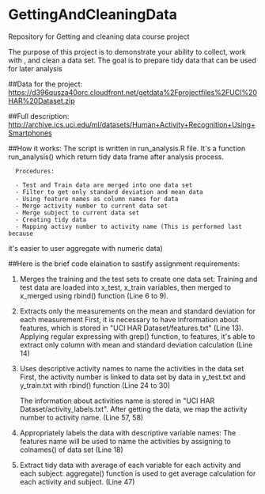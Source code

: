 # GettingAndCleaningData
Repository for Getting and cleaning data course project

The purpose of this project is to demonstrate your ability to collect, work with
, and clean a data set. The goal is to prepare tidy data that can be used for
later analysis

##Data for the project:	   
     https://d396qusza40orc.cloudfront.net/getdata%2Fprojectfiles%2FUCI%20HAR%20Dataset.zip

##Full description:
     http://archive.ics.uci.edu/ml/datasets/Human+Activity+Recognition+Using+Smartphones

##How it works:
      The script is written in run_analysis.R file. It's a function
run_analysis() which return tidy data frame after analysis process.
      
      Procedures:
      
      - Test and Train data are merged into one data set
      - Filter to get only standard deviation and mean data
      - Using feature names as column names for data
      - Merge activity number to current data set
      - Merge subject to current data set
      - Creating tidy data 
      - Mapping activy number to activity name (This is performed last because
it's easier to user aggregate with numeric data)
      
      


##Here is the brief code elaination to sastify assignment requirements: 

1. Merges the training and the test sets to create one data set:
   Training and test data are loaded into x_test, x_train variables, then merged
to x_merged using rbind() function (Line 6 to 9).
   
2. Extracts only the measurements on the mean and standard deviation for each 
measurement
   First, it is necessary to have infrormation about features, which is stored
in "UCI HAR Dataset/features.txt" (Line 13). Applying regular expressing with
grep() function, to features, it's able to extract only column with mean and
standard deviation calculation (Line 14)

3. Uses descriptive activity names to name the activities in the data set
   First, the activity number is linked to data set by data in y_test.txt and
y_train.txt with rbind() function (Line 24 to 30)

   The information about activities name is stored in
"UCI HAR Dataset/activity_labels.txt". After getting the data, we map the
activity number to activity name. (Line 57, 58)

4. Appropriately labels the data with descriptive variable names:
   The features name will be used to name the activities by assigning to 
colnames() of data set (Line 18)   

5. Extract tidy data with average of each variable for each activity and each
subject:
   aggregate() function is used to get average calculation for each activity and
subject. (Line 47)